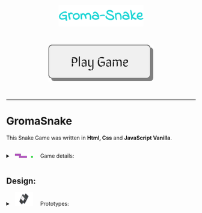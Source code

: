 <p align="center"><img src="src/assets/images/title_readme.svg" style="width:45%;" alt="FullPokeApp banner"/></p>

<br>

<p align="center"><a href="https://gromarant.github.io/GromaSnake/" target="_blank"><img src="src/assets/images/button_readme.svg" alt="Play icon"/></a></p>

<br>

---

# GromaSnake
This Snake Game was written in **Html, Css** and **JavaScript Vanilla**. &nbsp; &nbsp; 

<br>

<details>
<summary>
   &nbsp; <img src="src/assets/images/snake_readme.svg" target="_blank" style="width:48px;"/> &nbsp; &nbsp;
  Game details:
</summary>


### How to play the game  &nbsp; &nbsp; 🎮

 > Use the arrow keys or WDSA key combinations to move the snake around the board.

<br>

### The objective of the game  &nbsp; &nbsp; 🎯
> It is to guide the snake to the food, which will make it grow in size, while avoiding the walls or the snake's body, as that will end the game.

<br>

### Points  &nbsp; &nbsp; 🎰
> The game also features a scoring system, so you can see how many points you have earned. The higher your score, the more points you will earn!
    
<br>

<p align="center"><a href="https://gromarant.github.io/GromaSnake/" target="_blank"><img src="src/assets/images/button_readme.svg" alt="Play icon"/></a></p>

</details>

<br>

## Design:

<details>
<summary>
   &nbsp; <img src="src/assets/images/prototype_readme.svg" target="_blank" style="width:48px;"/> &nbsp; &nbsp;
  Prototypes:
</summary>

<br>

### Wireframes:

These are prototypes that serve as a visual guide that represents the skeletal framework of the game.

<br>

<details>
<summary>
 &nbsp; &nbsp; See Wireframes:
</summary>

<br>

<p align="center"><img src="src/assets/images/desktop.webp" alt="Desktop wireframe" style="width:400px;"/></p>
<p align="center">Desktop layout design</p>

<br>

---

<br>

<p align="center"><img src="src/assets/images/mobile_portrait.webp" alt="Desktop wireframe" style="width:300px;"/></p>
<p align="center">Mobile layout design in portrait mode</p>

<br>

---

<br>

<p align="center"><img src="src/assets/images/mobile_landscape.webp" alt="Desktop wireframe" style="width:400px;"/></p>
<p align="center">Mobile layout design in landscape mode</p>

<br>

</details>
</details>